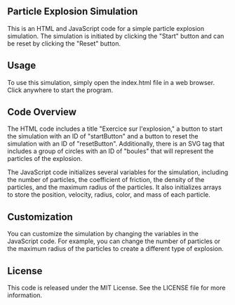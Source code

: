 ## Particle Explosion Simulation
This is an HTML and JavaScript code for a simple particle explosion simulation. The simulation is initiated by clicking the "Start" button and can be reset by clicking the "Reset" button.

## Usage
To use this simulation, simply open the index.html file in a web browser. Click anywhere to start the program.

## Code Overview
The HTML code includes a title "Exercice sur l'explosion," a button to start the simulation with an ID of "startButton" and a button to reset the simulation with an ID of "resetButton". Additionally, there is an SVG tag that includes a group of circles with an ID of "boules" that will represent the particles of the explosion.

The JavaScript code initializes several variables for the simulation, including the number of particles, the coefficient of friction, the density of the particles, and the maximum radius of the particles. It also initializes arrays to store the position, velocity, radius, color, and mass of each particle.

## Customization
You can customize the simulation by changing the variables in the JavaScript code. For example, you can change the number of particles or the maximum radius of the particles to create a different type of explosion.

## License
This code is released under the MIT License. See the LICENSE file for more information.

